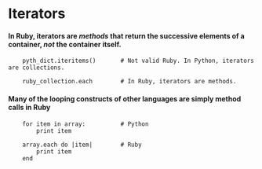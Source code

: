 # Iterators

#### In Ruby, iterators are _methods_ that return the successive elements of a container, _not_ the container itself. 

		pyth_dict.iteritems()		# Not valid Ruby. In Python, iterators are collections.
		
		ruby_collection.each		# In Ruby, iterators are methods.

#### Many of the looping constructs of other languages are simply method calls in Ruby

		for item in array: 			# Python
			print item
		
		array.each do |item|		# Ruby
			print item
		end